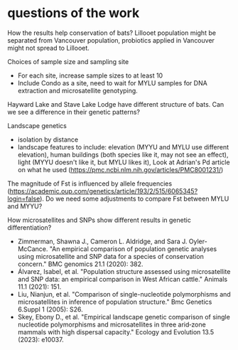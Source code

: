 # questions of the work

How the results help conservation of bats? Lillooet population might be separated from Vancouver population, probiotics applied in Vancouver might not spread to Lillooet. 

Choices of sample size and sampling site
- For each site, increase sample sizes to at least 10
- Include Condo as a site, need to wait for MYLU samples for DNA extraction and microsatellite genotyping.

Hayward Lake and Stave Lake Lodge have different structure of bats. Can we see a difference in their genetic patterns?

Landscape genetics
- isolation by distance
- landscape features to include: elevation (MYYU and MYLU use different elevation), human buildings (both species like it, may not see an effect), light (MYYU doesn't like it, but MYLU likes it), Look at Adrian's Pd article on what he used (https://pmc.ncbi.nlm.nih.gov/articles/PMC8001231/)

The magnitude of Fst is influenced by allele frequencies (https://academic.oup.com/genetics/article/193/2/515/6065345?login=false). Do we need some adjustments to compare Fst between MYLU and MYYU?

How microsatellites and SNPs show different results in genetic differentiation?
- Zimmerman, Shawna J., Cameron L. Aldridge, and Sara J. Oyler-McCance. "An empirical comparison of population genetic analyses using microsatellite and SNP data for a species of conservation concern." BMC genomics 21.1 (2020): 382.
- Álvarez, Isabel, et al. "Population structure assessed using microsatellite and SNP data: an empirical comparison in West African cattle." Animals 11.1 (2021): 151.
- Liu, Nianjun, et al. "Comparison of single-nucleotide polymorphisms and microsatellites in inference of population structure." Bmc Genetics 6.Suppl 1 (2005): S26.
- Skey, Ebony D., et al. "Empirical landscape genetic comparison of single nucleotide polymorphisms and microsatellites in three arid‐zone mammals with high dispersal capacity." Ecology and Evolution 13.5 (2023): e10037.
